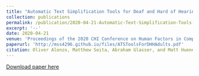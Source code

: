 ```yaml
---
title: "Automatic Text Simplification Tools for Deaf and Hard of Hearing Adults: Benefits of Lexical Simplification and Providing Users with Autonomy"
collection: publications
permalink: /publication/2020-04-21-Automatic-Text-Simplification-Tools-for-Deaf-and-Hard-of-Hearing-Adults:-Benefits-of-Lexical-Simplification-and-Providing-Users-with-Autonomy
excerpt: '--'
date: 2020-04-21
venue: 'Proceedings of the 2020 CHI Conference on Human Factors in Computing Systems'
paperurl: 'http://mss4296.github.io/files/ATSToolsForDHHAdults.pdf'
citation: Oliver Alonzo, Matthew Seita, Abraham Glasser, and Matt Huenerfauth. 2020. “Automatic Text Simplification Tools for Deaf and Hard of Hearing Adults: Benefits of Lexical Simplification and Providing Users with Autonomy.” In Proceedings of the 2020 CHI Conference on Human Factors in Computing Systems (CHI '20). Association for Computing Machinery, New York, NY, USA, 1–13.
---
```


[Download paper here](http://mss4296.github.io/files/ATSToolsForDHHAdults.pdf)
